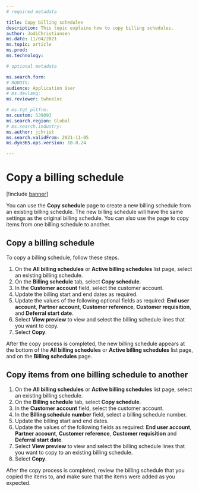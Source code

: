 ```yaml
---
# required metadata

title: Copy billing schedules
description: This topic explains how to copy billing schedules.
author: JodiChristiansen
ms.date: 11/04/2021
ms.topic: article
ms.prod: 
ms.technology: 

# optional metadata

ms.search.form:  
# ROBOTS: 
audience: Application User
# ms.devlang: 
ms.reviewer: twheeloc

# ms.tgt_pltfrm: 
ms.custom: 539093
ms.search.region: Global
# ms.search.industry: 
ms.author: jchrist
ms.search.validFrom: 2021-11-05
ms.dyn365.ops.version: 10.0.24

---
```


# Copy a billing schedule

[!include [banner](../includes/banner.md)]

You can use the **Copy schedule** page to create a new billing schedule from an existing billing schedule. The new billing schedule will have the same settings as the original billing schedule. You can also use the page to copy items from one billing schedule to another.

## Copy a billing schedule

To copy a billing schedule, follow these steps.

1. On the **All billing schedules** or **Active billing schedules** list page, select an existing billing schedule.
2. On the **Billing schedule** tab, select **Copy schedule**.
3. In the **Customer account** field, select the customer account.
4. Update the billing start and end dates as required.
5. Update the values of the following optional fields as required: **End user account**, **Partner account**, **Customer reference**, **Customer requisition**, and **Deferral start date**.
6. Select **View preview** to view and select the billing schedule lines that you want to copy.
7. Select **Copy**.

After the copy process is completed, the new billing schedule appears at the bottom of the **All billing schedules** or **Active billing schedules** list page, and on the **Billing schedules** page.

## Copy items from one billing schedule to another

1. On the **All billing schedules** or **Active billing schedules** list page, select an existing billing schedule.
2. On the **Billing schedule** tab, select **Copy schedule**.
3. In the **Customer account** field, select the customer account.
4. In the **Billing schedule number** field, select a billing schedule number.
4. Update the billing start and end dates.
5. Update the values of the following fields as required: **End user account**, **Partner account**, **Customer reference**, **Customer requisition** and **Deferral start date**.
6. Select **View preview** to view and select the billing schedule lines that you want to copy to an existing billing schedule.
7. Select **Copy**.

After the copy process is completed, review the billing schedule that you copied the items to, and make sure that the items were added as you expected.

<!--## Additional resources-->
